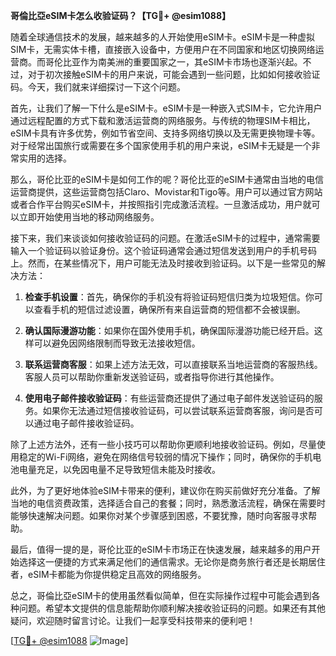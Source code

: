 **哥倫比亞eSIM卡怎么收验证码？【TG💪+ @esim1088】**

随着全球通信技术的发展，越来越多的人开始使用eSIM卡。eSIM卡是一种虚拟SIM卡，无需实体卡槽，直接嵌入设备中，方便用户在不同国家和地区切换网络运营商。而哥伦比亚作为南美洲的重要国家之一，其eSIM卡市场也逐渐兴起。不过，对于初次接触eSIM卡的用户来说，可能会遇到一些问题，比如如何接收验证码。今天，我们就来详细探讨一下这个问题。

首先，让我们了解一下什么是eSIM卡。eSIM卡是一种嵌入式SIM卡，它允许用户通过远程配置的方式下载和激活运营商的网络服务。与传统的物理SIM卡相比，eSIM卡具有许多优势，例如节省空间、支持多网络切换以及无需更换物理卡等。对于经常出国旅行或需要在多个国家使用手机的用户来说，eSIM卡无疑是一个非常实用的选择。

那么，哥伦比亚的eSIM卡是如何工作的呢？哥伦比亚的eSIM卡通常由当地的电信运营商提供，这些运营商包括Claro、Movistar和Tigo等。用户可以通过官方网站或者合作平台购买eSIM卡，并按照指引完成激活流程。一旦激活成功，用户就可以立即开始使用当地的移动网络服务。

接下来，我们来谈谈如何接收验证码的问题。在激活eSIM卡的过程中，通常需要输入一个验证码以验证身份。这个验证码通常会通过短信发送到用户的手机号码上。然而，在某些情况下，用户可能无法及时接收到验证码。以下是一些常见的解决方法：

1. **检查手机设置**：首先，确保你的手机没有将验证码短信归类为垃圾短信。你可以查看手机的短信过滤设置，确保所有来自运营商的短信都不会被误删。

2. **确认国际漫游功能**：如果你在国外使用手机，确保国际漫游功能已经开启。这样可以避免因网络限制而导致无法接收短信。

3. **联系运营商客服**：如果上述方法无效，可以直接联系当地运营商的客服热线。客服人员可以帮助你重新发送验证码，或者指导你进行其他操作。

4. **使用电子邮件接收验证码**：有些运营商还提供了通过电子邮件发送验证码的服务。如果你无法通过短信接收验证码，可以尝试联系运营商客服，询问是否可以通过电子邮件接收验证码。

除了上述方法外，还有一些小技巧可以帮助你更顺利地接收验证码。例如，尽量使用稳定的Wi-Fi网络，避免在网络信号较弱的情况下操作；同时，确保你的手机电池电量充足，以免因电量不足导致短信未能及时接收。

此外，为了更好地体验eSIM卡带来的便利，建议你在购买前做好充分准备。了解当地的电信资费政策，选择适合自己的套餐；同时，熟悉激活流程，确保在需要时能够快速解决问题。如果你对某个步骤感到困惑，不要犹豫，随时向客服寻求帮助。

最后，值得一提的是，哥伦比亚的eSIM卡市场正在快速发展，越来越多的用户开始选择这一便捷的方式来满足他们的通信需求。无论你是商务旅行者还是长期居住者，eSIM卡都能为你提供稳定且高效的网络服务。

总之，哥倫比亞eSIM卡的使用虽然看似简单，但在实际操作过程中可能会遇到各种问题。希望本文提供的信息能帮助你顺利解决接收验证码的问题。如果还有其他疑问，欢迎随时留言讨论。让我们一起享受科技带来的便利吧！

[[TG💪+ @esim1088](https://t.me/s/esim1088) ![Image](https://i.postimg.cc/4NQfJmqS/Snipaste-2025-05-13-00-14-12.png)]